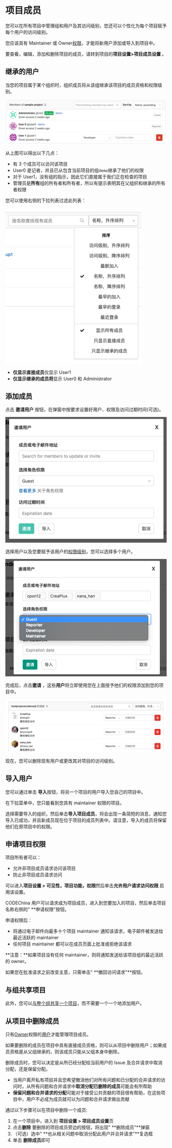 # 项目成员[](#member "Permalink")

您可以在所有项目中管理组和用户及其访问级别，您还可以个性化为每个项目赋予每个用户的访问级别。

您应该具有 Maintainer 或 Owner[权限](/docs/user/permissions.md)，才能将新用户添加或导入到项目中。

要查看，编辑，添加和删除项目的成员，请转到项目的**项目设置>项目成员设置** 。

## 继承的用户[](#inherited-membership "Permalink")

当您的项目属于某个组织时，组织成员将从该组继承该项目的成员资格和权限级别。

[![Project members page](/docs/img/project_members.png)](/docs/img/project_members.png)

从上图可以得出以下几点：

*   有 3 个成员可以访问该项目
*   User0 是记者，并且已从包含当前项目的组`demo`继承了他们的权限
*   对于 User1，没有组的指示，因此它们直接属于我们正在检查的项目
*   管理员是**所有**组的所有者和所有者，所以有提示表明其在父组织和继承的所有者权限

您可以使用右侧的下拉列表过滤此列表：

[![Project members filter](/docs/img/project_members_filter_v12_6.png)](/docs/img/project_members_filter_v12_6.png)

*   **仅显示直接成员**仅显示 User1
*   **仅显示继承的成员将**显示 User0 和 Administrator

## 添加成员[](#add-a-user "Permalink")

点击 **邀请用户** 按钮，在弹窗中按要求设置好用户、权限及访问过期时间(可选)。

[![Search for people](/docs/img/add_user_search_people.png)](/docs/img/add_user_search_people.png)

选择用户以及您要赋予该用户的[权限级别](/docs/user/permissions.md)，您可以选择多个用户。

[![Give user permissions](/docs/img/add_user_give_permissions.png)](/docs/img/add_user_give_permissions.png)

完成后，点击**邀请** ，这些**用户**将立即使用您在上面授予他们的权限添加到您的项目中。

[![List members](/docs/img/add_user_list_members.png)](/docs/img/add_user_list_members.png)

现在，您可以删除现有用户或更改其对项目的访问级别。

## 导入用户[](#import-users-from-another-project "Permalink")

您可以通过单击 **导入**按钮，将另一个项目的用户导入您自己的项目中。

在下拉菜单中，您只能看到您具有 maintainer 权限的项目。

选择需要导入的组织，然后单击**导入项目成员**，将会出现一条简短的消息，通知您导入已成功，并且新成员现在位于项目的成员列表中。请注意，导入的成员将保留他们在原项目中的权限。

## 申请项目权限[](#project-membership-and-requesting-access "Permalink")

项目所有者可以：

*   允许非项目成员请求访问该项目
*   防止非项目成员请求访问

可以进入**项目设置 > 可见性，项目功能，权限**然后单击**允许用户请求访问权限** 启用该设置。

CODEChina 用户可以请求成为项目成员，进入到您要加入的项目，然后单击项目名称右侧的" **申请权限"按钮。

申请权限后：

*   将通过电子邮件向最多十个项目 maintainer 通知该请求，电子邮件被发送给最近活跃的 maintainer
*   任何项目 maintainer 都可以在成员页面上批准或拒绝该请求

**注意：**如果项目没有任何 maintainer，则将通知发送给该项目组的最近活跃的 owner。

如果您在批准请求之前改变主意，只需单击" **撤回访问请求"**按钮。

## 与组共享项目[](#share-project-with-group "Permalink")

此外，您可以[与整个组共享一个项目](/docs/user/project/member/share.md)，而不需要一个一个地添加用户。

## 从项目中删除成员[](#remove-a-member-from-the-project "Permalink")

只有[Owner](/docs/user/permissions.md#group-members-permissions)权限的[用户](/docs/user/permissions.md#group-members-permissions)才能管理项目成员。

如果要删除的成员在项目中具有直接成员资格，则可以从项目中删除用户；如果成员资格是从父组继承的，则该成员只能从父组本身中删除。

删除成员时，您可以决定是从所已经分配给当前用户的 Issue 及合并请求中取消分配，还是保留分配。

*   当用户离开私有项目并且您希望撤消他们对所有问题和已分配的合并请求的访问时，从所有问题和合并请求中**取消分配已删除的成员**可能会有所帮助
*   **保留问题和合并请求的分配**可能对于接受公共贡献的项目很有帮助，在这些项目中，用户不必成为成员就可以为问题和合并请求做出贡献

通过以下步骤可以在项目中删除一个成员:

1.  在一个项目中，进入到 **项目设置 > 项目成员设置**页
2.  点击**删除** 要删除的项目成员旁边的按钮，将出现" **删除成员"**弹窗
3.  （可选）选中" **也从相关问题中取消分配此用户并合并请求"**复选框
4.  单击 **删除成员**即可